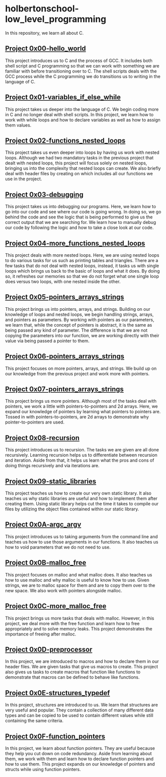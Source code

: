 # holbertonschool-low_level_programming
In this repository, we learn all about C.

## [Project 0x00-hello_world](https://github.com/aliavang/holbertonschool-low_level_programming/tree/master/0x00-hello_world)
This project introduces us to C and the process of GCC. It includes both shell script and C programming so that we can work with something we are familiar with before transitioning over to C. The shell scripts deals with the GCC process while the C programming we do transitions us to writing in the language of C.

## [Project 0x01-variables_if_else_while](https://github.com/aliavang/holbertonschool-low_level_programming/tree/master/0x01-variables_if_else_while)
This project takes us deeper into the language of C. We begin coding more in C and no longer deal with shell scripts. In this project, we learn how to work with while loops and how to declare variables as well as how to assign them values.

## [Project 0x02-functions_nested_loops](https://github.com/aliavang/holbertonschool-low_level_programming/tree/master/0x02-functions_nested_loops)
This project takes us even deeper into loops by having us work with nested loops. Although we had two mandatory tasks in the previous project that dealt with nested loops, this project will focus solely on nested loops, bringing us into the complexity that nested loops can create. We also briefly deal with header files by creating on which includes all our functions we use in the project.

## [Project 0x03-debugging](https://github.com/aliavang/holbertonschool-low_level_programming/tree/master/0x03-debugging)
This project takes us into debugging our programs. Here, we learn how to go into our code and see where our code is going wrong. In doing so, we go behind the code and see the logic that is being performed to give us the correct output that we are searching for. We learn how to manually debug our code by following the logic and how to take a close look at our code.

## [Project 0x04-more_functions_nested_loops](https://github.com/aliavang/holbertonschool-low_level_programming/tree/master/0x04-more_functions_nested_loops)
This project deals with more nested loops. Here, we are using nested loops to do various tasks for us such as printing tables and triangles. There are a few tasks that do not deal with nested loops, instead, it tasks us with single loops which brings us back to the basic of loops and what it does. By doing so, it refreshes our memories so that we do not forget what one single loop does versus two loops, with one nested inside the other.

## [Project 0x05-pointers_arrays_strings](https://github.com/aliavang/holbertonschool-low_level_programming/tree/master/0x05-pointers_arrays_strings)
This project brings us into pointers, arrays, and strings. Building on our knowledge of loops and nested loops, we begin handling strings, arrays, and pointers as parameters. By working with pointers as our parameters, we learn that, while the concept of pointers is abstract, it is the same as being passed any kind of parameter. The difference is that we are not copying the parameters into our function, we are working directly with their value via being passed a pointer to them.

## [Project 0x06-pointers_arrays_strings](https://github.com/aliavang/holbertonschool-low_level_programming/tree/master/0x06-pointers_arrays_strings)
This project focuses on more pointers, arrays, and strings. We build up on our knowledge from the previous project and work more with pointers.

## [Project 0x07-pointers_arrays_strings](https://github.com/aliavang/holbertonschool-low_level_programming/tree/master/0x07-pointers_arrays_strings)
This project brings us more pointers. Although most of the tasks deal with pointers, we work a little with pointers-to-pointers and 2d arrays. Here, we expand our knowledge of pointers by learning what pointers to pointers are. Tossed in with pointers-to-pointers, are 2d arrays to demonstrate why pointer-to-pointers are used.

## [Project 0x08-recursion](https://github.com/aliavang/holbertonschool-low_level_programming/tree/master/0x08-recursion)
This project introduces us to recursion. The tasks we are given are all done recursively. Learning recursion helps us to differentiate between recursion and iteration. Aside from that, it helps us learn what the pros and cons of doing things recursively and via iterations are.

## [Project 0x09-static_libraries](https://github.com/aliavang/holbertonschool-low_level_programming/tree/master/0x09-static_libraries)
This project teaches us how to create our very own static library. It also teaches us why static libraries are useful and how to implement them after creating them. Using static library helps cut the time it takes to compile our files by utilizing the object files contained within our static library.

## [Project 0x0A-argc_argv](https://github.com/aliavang/holbertonschool-low_level_programming/tree/master/0x0A-argc_argv)
This project introduces us to taking arguments from the command line and teaches us how to use those arguments in our functions. It also teaches us how to void parameters that we do not need to use.

## [Project 0x0B-malloc_free](https://github.com/aliavang/holbertonschool-low_level_programming/tree/master/0x0B-malloc_free)
This project focuses on malloc and what malloc does. It also teaches us how to use malloc and why malloc is useful to know how to use. Given strings, we are to malloc space for them and are to copy them over to the new space. We also work with pointers alongside malloc.

## [Project 0x0C-more_malloc_free](https://github.com/aliavang/holbertonschool-low_level_programming/tree/master/0x0C-more_malloc_free)
This project brings us more tasks that deals with malloc. However, in this project, we deal more with the free function and learn how to free appropriately and to solve memory leaks. This project demonstrates the importance of freeing after malloc.

## [Project 0x0D-preprocessor](https://github.com/aliavang/holbertonschool-low_level_programming/tree/master/0x0D-preprocessor)
In this project, we are introduced to macros and how to declare them in our header files. We are given tasks that give us macros to create. This project also gives us tasks to create macros that function like functions to demonstrate that macros can be defined to behave like functions.

## [Project 0x0E-structures_typedef](https://github.com/aliavang/holbertonschool-low_level_programming/tree/master/0x0E-structures_typedef)
In this project, structures are introduced to us. We learn that structures are very useful and popular. They contain a collection of many different data types and can be copied to be used to contain different values while still containing the same criteria.

## [Project 0x0F-function_pointers](https://github.com/aliavang/holbertonschool-low_level_programming/tree/master/0x0F-function_pointers)
In this project, we learn about function pointers. They are useful because they help you cut down on code redundancy. Aside from learning about them, we work with them and learn how to declare function pointers and how to use them. This project expands on our knowledge of pointers and structs while using function pointers.
